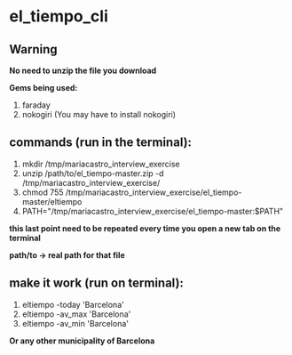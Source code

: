 # el_tiempo_cli

## Warning
 **No need to unzip the file you download**
 
 **Gems being used:**
 1. faraday
 2. nokogiri
 (You may have to install nokogiri)
 
## commands (run in the terminal): 

1. mkdir /tmp/mariacastro_interview_exercise
2. unzip /path/to/el_tiempo-master.zip -d /tmp/mariacastro_interview_exercise/
3. chmod 755 /tmp/mariacastro_interview_exercise/el_tiempo-master/eltiempo 
4. PATH="/tmp/mariacastro_interview_exercise/el_tiempo-master:$PATH"

**this last point need to be repeated every time you open a new tab on the terminal**

**path/to -> real path for that file**

## make it work (run on terminal):
1. eltiempo -today 'Barcelona'
2. eltiempo -av_max 'Barcelona'
3. eltiempo -av_min 'Barcelona'

**Or any other municipality of Barcelona**
